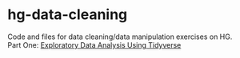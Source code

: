 # hg-data-cleaning
Code and files for data cleaning/data manipulation exercises on HG.
<br>Part One: <a href="https://hockey-graphs.com/2019/10/08/exploratory-data-analysis-using-tidyverse/">Exploratory Data Analysis Using Tidyverse</a></br>

